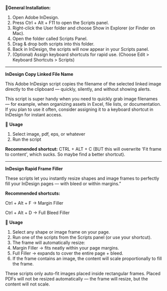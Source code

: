 🚀**General Installation:**

1. Open Adobe InDesign.
2. Press Ctrl + Alt + F11 to open the Scripts panel.
3. Right-click the User folder and choose Show in Explorer (or Finder on Mac).
4. Open the folder called Scripts Panel.
5. Drag & drop both scripts into this folder.
6. Back in InDesign, the scripts will now appear in your Scripts panel.
7. (Optional) Assign keyboard shortcuts for rapid use. (Choose Edit > Keyboard Shortcuts > Scripts)

-------------------------------------------------------------------------------------------------------------------------------------------------------

**InDesign Copy Linked File Name**

This Adobe InDesign script copies the filename of the selected linked image directly to the clipboard — quickly, silently, and without showing alerts.

This script is super handy when you need to quickly grab image filenames — for example, when organizing assets in Excel, file lists, or documentation.
If you plan to use it often, consider assigning it to a keyboard shortcut in InDesign for instant access.

📖 **Usage**
1. Select image, pdf, eps, or whatever
2. Run the script

**Recommended shortcut:**
CTRL + ALT + C (BUT this will overwrite 'Fit frame to content', which sucks. So maybe find a better shortcut). 

-------------------------------------------------------------------------------------------------------------------------------------------------------

**InDesign Rapid Frame Filler**

These scripts let you instantly resize shapes and image frames to perfectly fill your InDesign pages — with bleed or within margins.”

**Recommended shortcuts:**

Ctrl + Alt + F → Margin Filler

Ctrl + Alt + D → Full Bleed Filler

📖 **Usage**
1. Select any shape or image frame on your page.
2. Run one of the scripts from the Scripts panel (or use your shortcut).
3. The frame will automatically resize:
4. Margin Filler → fits neatly within your page margins.
5. Full Filler → expands to cover the entire page + bleed.
6. If the frame contains an image, the content will scale proportionally to fill the frame.

These scripts only auto-fit images placed inside rectangular frames.
Placed PDFs  will not be resized automatically — the frame will resize, but the content will not scale.
